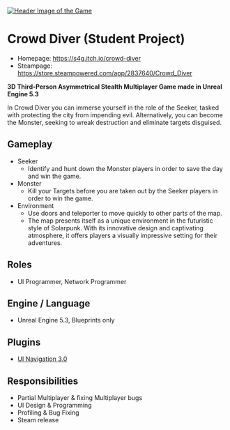 [![Header Image of the Game](https://github.com/Desponark/Crowd-Diver/assets/129955348/3f0940d3-2d6c-4fe3-bdc7-a00ede518d75)](https://s4g.itch.io/crowd-diver)

# Crowd Diver (Student Project)
- Homepage: https://s4g.itch.io/crowd-diver
- Steampage: https://store.steampowered.com/app/2837640/Crowd_Diver

**3D Third-Person Asymmetrical Stealth Multiplayer Game made in Unreal Engine 5.3**

In Crowd Diver you can immerse yourself in the role of the Seeker, tasked with protecting the city from impending evil. Alternatively, you can become the Monster, seeking to wreak destruction and eliminate targets disguised.

## Gameplay
- Seeker
  - Identify and hunt down the Monster players in order to save the day and win the game.
- Monster
  - Kill your Targets before you are taken out by the Seeker players in order to win the game.
- Environment
  - Use doors and teleporter to move quickly to other parts of the map.
  - The map presents itself as a unique environment in the futuristic style of Solarpunk. With its innovative design and captivating atmosphere, it offers players a visually impressive setting for their adventures.

## Roles
- UI Programmer, Network Programmer

## Engine / Language
- Unreal Engine 5.3, Blueprints only

## Plugins
- [UI Navigation 3.0](https://www.unrealengine.com/marketplace/en-US/product/ui-navigation-3)

## Responsibilities
- Partial Multiplayer & fixing Multiplayer bugs
- UI Design & Programming
- Profiling & Bug Fixing
- Steam release
